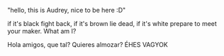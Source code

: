 "hello, this is Audrey, nice to be here :D"

if it's black fight back, if it's brown lie dead, if it's white prepare to meet your maker.
What am I?

Hola amigos, que tal? Quieres almozar? 
ÉHES VAGYOK